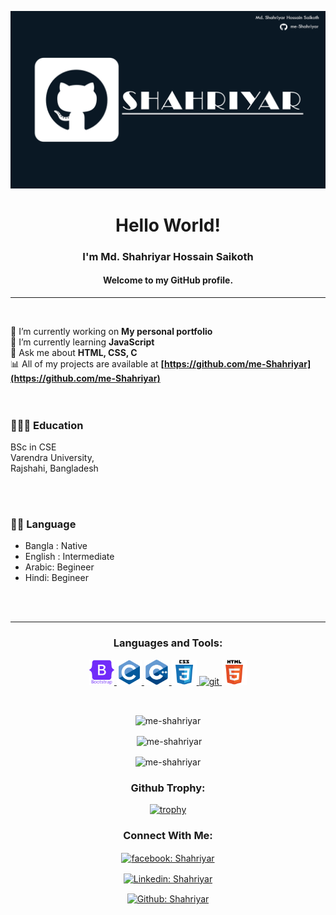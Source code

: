 [![MasterHead](https://github.com/me-Shahriyar/me-Shahriyar/blob/main/Banner2.png)](https://github.com/me-Shahriyar)

<h1 align="center">Hello World!</h1>
<h3 align="center">I'm Md. Shahriyar Hossain Saikoth</h3>

<div align="center"> 

<h4>Welcome to my GitHub profile.</h4>
<hr>
<br>
</div>
 
🔭 I’m currently working on **My personal portfolio** <br>
🌱 I’m currently learning **JavaScript** <br>
💬 Ask me about **HTML, CSS, C** <br>
📊 All of my projects are available at **[https://github.com/me-Shahriyar](https://github.com/me-Shahriyar)** <br>
<br> <br> 

### 👨🏻‍🎓 Education
 BSc in CSE <br>
 Varendra University, <br>
 Rajshahi, Bangladesh
 
<br><br>
### 👨🏻‍ Language 
<ul>
 <li>Bangla : Native</li>
 <li>English : Intermediate</li>
 <li>Arabic: Begineer</li>
 <li>Hindi: Begineer</li>
</ul>
<br><br>
 
<hr>

<div align="center">

<h3>Languages and Tools:</h3>
<p> <a href="#" target="_blank" rel="noreferrer"> <img src="https://raw.githubusercontent.com/devicons/devicon/master/icons/bootstrap/bootstrap-plain-wordmark.svg" alt="bootstrap" width="40" height="40"/> </a> <a href="#" target="_blank" rel="noreferrer"> <img src="https://raw.githubusercontent.com/devicons/devicon/master/icons/c/c-original.svg" alt="c" width="40" height="40"/> </a> <a href="#" target="_blank" rel="noreferrer"> <img src="https://raw.githubusercontent.com/devicons/devicon/master/icons/cplusplus/cplusplus-original.svg" alt="cplusplus" width="40" height="40"/> </a> <a href="#" target="_blank" rel="noreferrer"> <img src="https://raw.githubusercontent.com/devicons/devicon/master/icons/css3/css3-original-wordmark.svg" alt="css3" width="40" height="40"/> </a> <a href="#" target="_blank" rel="noreferrer"> <img src="https://www.vectorlogo.zone/logos/git-scm/git-scm-icon.svg" alt="git" width="40" height="40"/> </a> <a href="#" target="_blank" rel="noreferrer"> <img src="https://raw.githubusercontent.com/devicons/devicon/master/icons/html5/html5-original-wordmark.svg" alt="html5" width="40" height="40"/> </a> </p>

<br>
 
<p><img align="center" src="https://github-readme-stats.vercel.app/api/top-langs?username=me-shahriyar&show_icons=true&locale=en&layout=compact" alt="me-shahriyar" /></p>
 
<p>&nbsp;<img align="center" src="https://github-readme-stats.vercel.app/api?username=me-shahriyar&show_icons=true&locale=en" alt="me-shahriyar" /></p>

 
<p><img align="center" src="https://github-readme-streak-stats.herokuapp.com/?user=me-shahriyar&" alt="me-shahriyar" /></p> 


<h3>Github Trophy:</h3>

[![trophy](https://github-profile-trophy.vercel.app/?username=me-Shahriyar)](https://github.com/ryo-ma/github-profile-trophy)

<h3>Connect With Me:</h3>
<p>
<a href="https://www.facebook.com/me.Shahriyar" target="blank"><img align="center" src="https://raw.githubusercontent.com/rahuldkjain/github-profile-readme-generator/master/src/images/icons/Social/facebook.svg" alt="facebook: Shahriyar" height="30" width="40" /></a>
 
<a href="https://www.linkedin.com/in/me-shahriyar/" target="blank"><img align="center" src="https://raw.githubusercontent.com/rahuldkjain/github-profile-readme-generator/master/src/images/icons/Social/linked-in-alt.svg" alt="Linkedin: Shahriyar" height="30" width="40" /></a>

<a href="https://www.github.com/me-Shahriyar" target="blank"><img align="center" src="https://raw.githubusercontent.com/rahuldkjain/github-profile-readme-generator/master/src/images/icons/Social/github.svg" alt="Github: Shahriyar" height="30" width="40" /></a>


</p>
</div>
